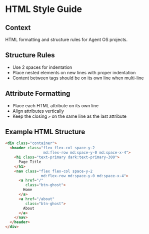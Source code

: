 # HTML Style Guide

## Context
HTML formatting and structure rules for Agent OS projects.

## Structure Rules
- Use 2 spaces for indentation
- Place nested elements on new lines with proper indentation
- Content between tags should be on its own line when multi-line

## Attribute Formatting
- Place each HTML attribute on its own line
- Align attributes vertically
- Keep the closing `>` on the same line as the last attribute

## Example HTML Structure

```html
<div class="container">
  <header class="flex flex-col space-y-2
                 md:flex-row md:space-y-0 md:space-x-4">
    <h1 class="text-primary dark:text-primary-300">
      Page Title
    </h1>
    <nav class="flex flex-col space-y-2
                md:flex-row md:space-y-0 md:space-x-4">
      <a href="/"
         class="btn-ghost">
        Home
      </a>
      <a href="/about"
         class="btn-ghost">
        About
      </a>
    </nav>
  </header>
</div>
```